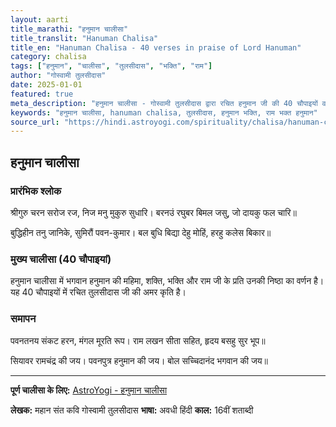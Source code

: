 ```yaml
---
layout: aarti
title_marathi: "हनुमान चालीसा"
title_translit: "Hanuman Chalisa"
title_en: "Hanuman Chalisa - 40 verses in praise of Lord Hanuman"
category: chalisa
tags: ["हनुमान", "चालीसा", "तुलसीदास", "भक्ति", "राम"]
author: "गोस्वामी तुलसीदास"
date: 2025-01-01
featured: true
meta_description: "हनुमान चालीसा - गोस्वामी तुलसीदास द्वारा रचित हनुमान जी की 40 चौपाइयों वाली पारंपरिक प्रार्थना"
keywords: "हनुमान चालीसा, hanuman chalisa, तुलसीदास, हनुमान भक्ति, राम भक्त हनुमान"
source_url: "https://hindi.astroyogi.com/spirituality/chalisa/hanuman-chalisa.aspx"
---
```


## हनुमान चालीसा

### प्रारंभिक श्लोक

श्रीगुरु चरन सरोज रज, निज मनु मुकुरु सुधारि।
बरनउं रघुबर बिमल जसु, जो दायकु फल चारि॥

बुद्धिहीन तनु जानिके, सुमिरौं पवन-कुमार।
बल बुधि बिद्या देहु मोहिं, हरहु कलेस बिकार॥

### मुख्य चालीसा (40 चौपाइयां)

हनुमान चालीसा में भगवान हनुमान की महिमा, शक्ति, भक्ति और राम जी के प्रति उनकी निष्ठा का वर्णन है। यह 40 चौपाइयों में रचित तुलसीदास जी की अमर कृति है।

### समापन

पवनतनय संकट हरन, मंगल मूरति रूप।
राम लखन सीता सहित, हृदय बसहु सुर भूप॥

सियावर रामचंद्र की जय।
पवनपुत्र हनुमान की जय।
बोल सच्चिदानंद भगवान की जय॥

---

**पूर्ण चालीसा के लिए:** [AstroYogi - हनुमान चालीसा](https://hindi.astroyogi.com/spirituality/chalisa/hanuman-chalisa.aspx)

**लेखक:** महान संत कवि गोस्वामी तुलसीदास
**भाषा:** अवधी हिंदी
**काल:** 16वीं शताब्दी
